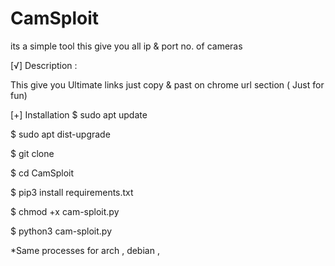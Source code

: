 # CamSploit
its a simple tool this give you all ip &amp; port no. of cameras


[√] Description :

This give you Ultimate links just copy & past on chrome url section ( Just for fun)

[+] Installation
$ sudo apt update 

$ sudo apt dist-upgrade

$ git clone 

$ cd CamSploit

$ pip3 install requirements.txt

$ chmod +x cam-sploit.py

$ python3 cam-sploit.py

*Same processes for arch , debian , 
